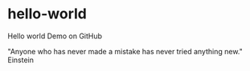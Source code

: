 # hello-world
Hello world Demo on GitHub

"Anyone who has never made a mistake has never tried anything new."
Einstein 

